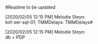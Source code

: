 #Readme to be updated

[‎2020/‎02/‎05 12:15 PM]  Melodie Steyn:  
kof-ser-sql-01; TMMDelays: TMMDelays#
 
[‎2020/‎02/‎05 12:15 PM]  Melodie Steyn:  
db = PDP
 
